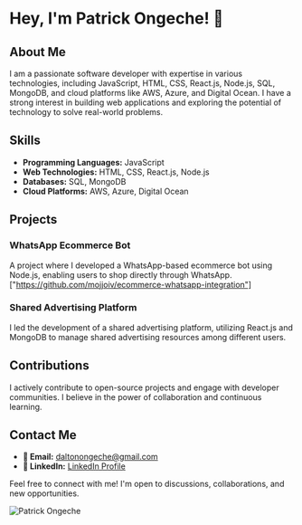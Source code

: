 # **Hey, I'm Patrick Ongeche!** 👋

## **About Me**
I am a passionate software developer with expertise in various technologies, including JavaScript, HTML, CSS, React.js, Node.js, SQL, MongoDB, and cloud platforms like AWS, Azure, and Digital Ocean. I have a strong interest in building web applications and exploring the potential of technology to solve real-world problems.

## **Skills**
- **Programming Languages:** JavaScript
- **Web Technologies:** HTML, CSS, React.js, Node.js
- **Databases:** SQL, MongoDB
- **Cloud Platforms:** AWS, Azure, Digital Ocean

## **Projects**
### **WhatsApp Ecommerce Bot**
A project where I developed a WhatsApp-based ecommerce bot using Node.js, enabling users to shop directly through WhatsApp. ["https://github.com/mojjoiv/ecommerce-whatsapp-integration"]

### **Shared Advertising Platform**
I led the development of a shared advertising platform, utilizing React.js and MongoDB to manage shared advertising resources among different users. 

## **Contributions**
I actively contribute to open-source projects and engage with developer communities. I believe in the power of collaboration and continuous learning.

## **Contact Me**
- **📧 Email:** daltonongeche@gmail.com
- **💼 LinkedIn:** [LinkedIn Profile](https://www.linkedin.com/in/patrick-ongeche-04091995/)

Feel free to connect with me! I'm open to discussions, collaborations, and new opportunities.

![Patrick Ongeche](https://avatars.githubusercontent.com/u/22414305?v=4)
